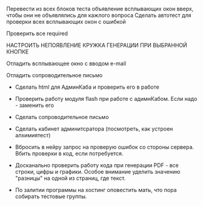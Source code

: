 Перевести из всех блоков теста объявление всплывающих окон вверх, чтобы они не объявлялись для кажлого вопроса
Сделать автотест для проверки всех всплывающих окон с ошибкой

Проверить все required

НАСТРОИТЬ НЕПОЯВЛЕНИЕ КРУЖКА ГЕНЕРАЦИИ ПРИ ВЫБРАННОЙ КНОПКЕ

Отладить всплывающее окно с вводом e-mail

Отладить сопроводительное письмо
  


- Сделать html для АдминКаба и проверить его в работе

- Проверить работу модуля flash при работе с адимнКабом. Если надо - заменить его




- Сделать сопроводительное письмо



- Сделать кабинет админитсратора (посмотреть, как устроен алхимиятест)

- Вбросить в нейру запрос на проверую ошибок со стороны сервера. Вбить проверки в код, если потребуется.

- Досканально проверить работу кода при генерации PDF - все строки, цифры и графики. Особое внимание уделить значению "разницы" на одной из страниц, где текст.

- По залитии программы на хостинг оповестить мать, что пора собирать тестовые группы.
